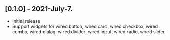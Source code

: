 ## [0.1.0] - 2021-July-7.

* Initial release
* Support widgets for wired button, wired card, wired checkbox, wired combo, wired dialog, wired divider, wired input, wired radio, wired slider.